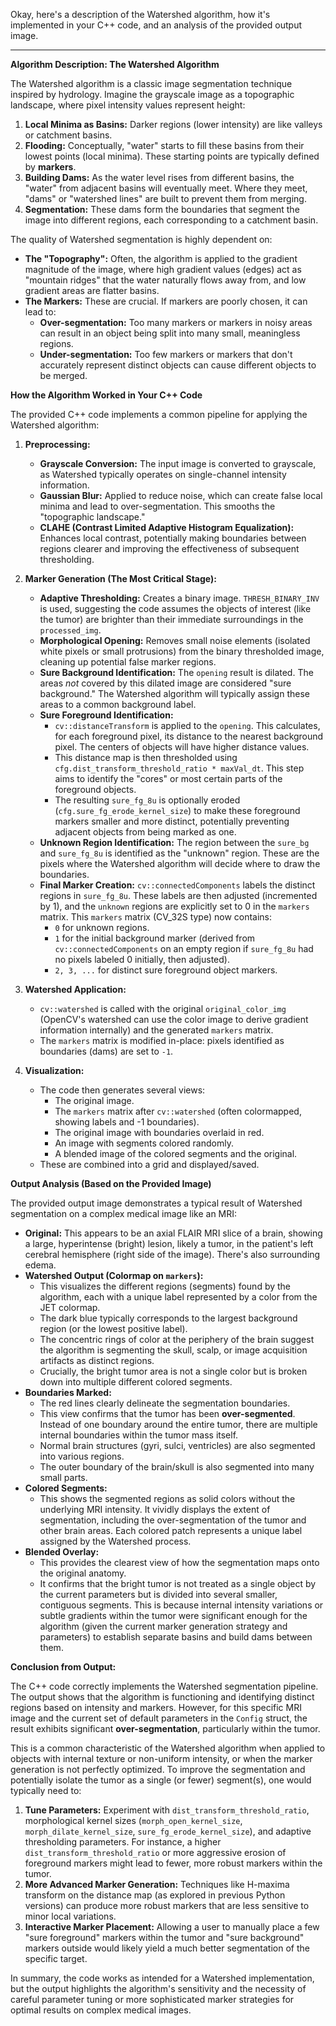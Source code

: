 Okay, here's a description of the Watershed algorithm, how it's implemented in your C++ code, and an analysis of the provided output image.

---

**Algorithm Description: The Watershed Algorithm**

The Watershed algorithm is a classic image segmentation technique inspired by hydrology. Imagine the grayscale image as a topographic landscape, where pixel intensity values represent height:
1.  **Local Minima as Basins:** Darker regions (lower intensity) are like valleys or catchment basins.
2.  **Flooding:** Conceptually, "water" starts to fill these basins from their lowest points (local minima). These starting points are typically defined by **markers**.
3.  **Building Dams:** As the water level rises from different basins, the "water" from adjacent basins will eventually meet. Where they meet, "dams" or "watershed lines" are built to prevent them from merging.
4.  **Segmentation:** These dams form the boundaries that segment the image into different regions, each corresponding to a catchment basin.

The quality of Watershed segmentation is highly dependent on:
*   **The "Topography":** Often, the algorithm is applied to the gradient magnitude of the image, where high gradient values (edges) act as "mountain ridges" that the water naturally flows away from, and low gradient areas are flatter basins.
*   **The Markers:** These are crucial. If markers are poorly chosen, it can lead to:
    *   **Over-segmentation:** Too many markers or markers in noisy areas can result in an object being split into many small, meaningless regions.
    *   **Under-segmentation:** Too few markers or markers that don't accurately represent distinct objects can cause different objects to be merged.

**How the Algorithm Worked in Your C++ Code**

The provided C++ code implements a common pipeline for applying the Watershed algorithm:

1.  **Preprocessing:**
    *   **Grayscale Conversion:** The input image is converted to grayscale, as Watershed typically operates on single-channel intensity information.
    *   **Gaussian Blur:** Applied to reduce noise, which can create false local minima and lead to over-segmentation. This smooths the "topographic landscape."
    *   **CLAHE (Contrast Limited Adaptive Histogram Equalization):** Enhances local contrast, potentially making boundaries between regions clearer and improving the effectiveness of subsequent thresholding.

2.  **Marker Generation (The Most Critical Stage):**
    *   **Adaptive Thresholding:** Creates a binary image. `THRESH_BINARY_INV` is used, suggesting the code assumes the objects of interest (like the tumor) are brighter than their immediate surroundings in the `processed_img`.
    *   **Morphological Opening:** Removes small noise elements (isolated white pixels or small protrusions) from the binary thresholded image, cleaning up potential false marker regions.
    *   **Sure Background Identification:** The `opening` result is dilated. The areas *not* covered by this dilated image are considered "sure background." The Watershed algorithm will typically assign these areas to a common background label.
    *   **Sure Foreground Identification:**
        *   `cv::distanceTransform` is applied to the `opening`. This calculates, for each foreground pixel, its distance to the nearest background pixel. The centers of objects will have higher distance values.
        *   This distance map is then thresholded using `cfg.dist_transform_threshold_ratio * maxVal_dt`. This step aims to identify the "cores" or most certain parts of the foreground objects.
        *   The resulting `sure_fg_8u` is optionally eroded (`cfg.sure_fg_erode_kernel_size`) to make these foreground markers smaller and more distinct, potentially preventing adjacent objects from being marked as one.
    *   **Unknown Region Identification:** The region between the `sure_bg` and `sure_fg_8u` is identified as the "unknown" region. These are the pixels where the Watershed algorithm will decide where to draw the boundaries.
    *   **Final Marker Creation:** `cv::connectedComponents` labels the distinct regions in `sure_fg_8u`. These labels are then adjusted (incremented by 1), and the `unknown` regions are explicitly set to 0 in the `markers` matrix. This `markers` matrix (CV_32S type) now contains:
        *   `0` for unknown regions.
        *   `1` for the initial background marker (derived from `cv::connectedComponents` on an empty region if `sure_fg_8u` had no pixels labeled 0 initially, then adjusted).
        *   `2, 3, ...` for distinct sure foreground object markers.

3.  **Watershed Application:**
    *   `cv::watershed` is called with the original `original_color_img` (OpenCV's watershed can use the color image to derive gradient information internally) and the generated `markers` matrix.
    *   The `markers` matrix is modified in-place: pixels identified as boundaries (dams) are set to `-1`.

4.  **Visualization:**
    *   The code then generates several views:
        *   The original image.
        *   The `markers` matrix after `cv::watershed` (often colormapped, showing labels and -1 boundaries).
        *   The original image with boundaries overlaid in red.
        *   An image with segments colored randomly.
        *   A blended image of the colored segments and the original.
    *   These are combined into a grid and displayed/saved.

**Output Analysis (Based on the Provided Image)**

The provided output image demonstrates a typical result of Watershed segmentation on a complex medical image like an MRI:

*   **Original:** This appears to be an axial FLAIR MRI slice of a brain, showing a large, hyperintense (bright) lesion, likely a tumor, in the patient's left cerebral hemisphere (right side of the image). There's also surrounding edema.
*   **Watershed Output (Colormap on `markers`):**
    *   This visualizes the different regions (segments) found by the algorithm, each with a unique label represented by a color from the JET colormap.
    *   The dark blue typically corresponds to the largest background region (or the lowest positive label).
    *   The concentric rings of color at the periphery of the brain suggest the algorithm is segmenting the skull, scalp, or image acquisition artifacts as distinct regions.
    *   Crucially, the bright tumor area is not a single color but is broken down into multiple different colored segments.
*   **Boundaries Marked:**
    *   The red lines clearly delineate the segmentation boundaries.
    *   This view confirms that the tumor has been **over-segmented**. Instead of one boundary around the entire tumor, there are multiple internal boundaries within the tumor mass itself.
    *   Normal brain structures (gyri, sulci, ventricles) are also segmented into various regions.
    *   The outer boundary of the brain/skull is also segmented into many small parts.
*   **Colored Segments:**
    *   This shows the segmented regions as solid colors without the underlying MRI intensity. It vividly displays the extent of segmentation, including the over-segmentation of the tumor and other brain areas. Each colored patch represents a unique label assigned by the Watershed process.
*   **Blended Overlay:**
    *   This provides the clearest view of how the segmentation maps onto the original anatomy.
    *   It confirms that the bright tumor is not treated as a single object by the current parameters but is divided into several smaller, contiguous segments. This is because internal intensity variations or subtle gradients within the tumor were significant enough for the algorithm (given the current marker generation strategy and parameters) to establish separate basins and build dams between them.

**Conclusion from Output:**

The C++ code correctly implements the Watershed segmentation pipeline. The output shows that the algorithm is functioning and identifying distinct regions based on intensity and markers. However, for this specific MRI image and the current set of default parameters in the `Config` struct, the result exhibits significant **over-segmentation**, particularly within the tumor.

This is a common characteristic of the Watershed algorithm when applied to objects with internal texture or non-uniform intensity, or when the marker generation is not perfectly optimized. To improve the segmentation and potentially isolate the tumor as a single (or fewer) segment(s), one would typically need to:

1.  **Tune Parameters:** Experiment with `dist_transform_threshold_ratio`, morphological kernel sizes (`morph_open_kernel_size`, `morph_dilate_kernel_size`, `sure_fg_erode_kernel_size`), and adaptive thresholding parameters. For instance, a higher `dist_transform_threshold_ratio` or more aggressive erosion of foreground markers might lead to fewer, more robust markers within the tumor.
2.  **More Advanced Marker Generation:** Techniques like H-maxima transform on the distance map (as explored in previous Python versions) can produce more robust markers that are less sensitive to minor local variations.
3.  **Interactive Marker Placement:** Allowing a user to manually place a few "sure foreground" markers within the tumor and "sure background" markers outside would likely yield a much better segmentation of the specific target.

In summary, the code works as intended for a Watershed implementation, but the output highlights the algorithm's sensitivity and the necessity of careful parameter tuning or more sophisticated marker strategies for optimal results on complex medical images.